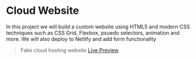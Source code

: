 # Cloud Website

In this project we will build a custom website using HTML5 and modern CSS techniques such as CSS Grid, Flexbox, psuedo selectors, animation and more. We will also deploy to Netlify and add form functionality

> Fake cloud hosting website [Live Preview]()
